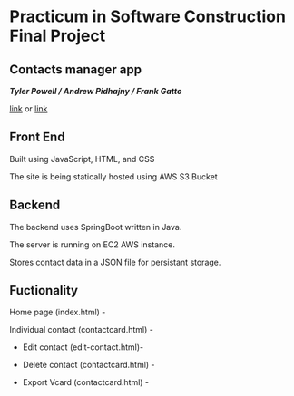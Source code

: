 # Practicum in Software Construction Final Project
## Contacts manager app
***Tyler Powell / Andrew Pidhajny / Frank Gatto***

 [link](http://typow.org "typow.org") or [link](http://practicum.final.s3-website.us-east-2.amazonaws.com "Contacts managager")
## Front End
Built using JavaScript, HTML, and CSS 

The site is being statically hosted using AWS S3 Bucket

## Backend
The backend uses SpringBoot written in Java.

The server is running on EC2 AWS instance.

Stores contact data in a JSON file for persistant storage.

## Fuctionality
Home page (index.html) -


Individual contact (contactcard.html) - 

* Edit contact (edit-contact.html)-

* Delete contact (contactcard.html) - 

* Export Vcard (contactcard.html) - 


